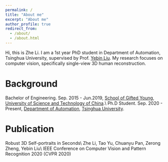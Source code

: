 ```yaml
---
permalink: /
title: "About me"
excerpt: "About me"
author_profile: true
redirect_from: 
  - /about/
  - /about.html
---
```


Hi, this is Zhe Li. I am a 1st year PhD student in Department of Automation, Tsinghua University, supervised by Prof. [Yebin Liu](http://www.liuyebin.com/). My research focuses on computer vision, specifically single-view 3D human reconstruction.

Background
======
Bachelor of Engineering. Sep. 2015 - Jun.2019, [School of Gifted Young](http://en.scgy.ustc.edu.cn/), [University of Science and Technology of China](http://en.ustc.edu.cn/).\\
Ph.D Student. Sep. 2020 - Present, [Department of Automation](http://www.au.tsinghua.edu.cn/publish/auen/index.html), [Tsinghua University](https://www.tsinghua.edu.cn/publish/thu2018en/index.html).

Publication
======
Robust 3D Self-portraits in Seconds\\
Zhe Li, Tao Yu, Chuanyu Pan, Zerong Zheng, Yebin Liu\\
IEEE Conference on Computer Vision and Pattern Recognition 2020 (CVPR 2020)